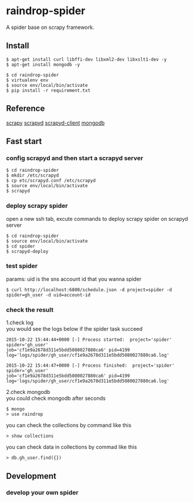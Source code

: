 # raindrop-spider
A spider base on scrapy framework.

## Install
```
$ apt-get install curl libffi-dev libxml2-dev libxslt1-dev -y
$ apt-get install mongodb -y

$ cd raindrop-spider
$ virtualenv env
$ source env/local/bin/activate
$ pip install -r requirement.txt
```

## Reference
[scrapy](https://github.com/scrapy/scrapy)
[scrapyd](https://github.com/scrapy/scrapyd)
[scrapyd-client](https://github.com/scrapy/scrapyd-client)
[mongodb](https://www.mongodb.org/)

## Fast start
### config scrapyd and then start a scrapyd server
```
$ cd raindrop-spider
$ mkdir /etc/scrapyd
$ cp etc/scrapyd.conf /etc/scrapyd
$ source env/local/bin/activate
$ scrapyd
```

### deploy scrapy spider
open a new ssh tab, excute commands to deploy scrapy spider on scrapyd server
```
$ cd raindrop-spider
$ source env/local/bin/activate
$ cd spider
$ scrapyd-deploy
```

### test spider
params: uid is the sns account id that you wanna spider
```
$ curl http://localhost:6800/schedule.json -d project=spider -d spider=gh_user -d uid=account-id 
```

### check the result
1.check log<br>
you would see the logs below if the spider task succeed
```
2015-10-22 15:44:44+0000 [-] Process started:  project='spider' spider='gh_user' 
job='cf1e9a2678d311e5bdd5080027880ca6' pid=4199 
log='logs/spider/gh_user/cf1e9a2678d311e5bdd5080027880ca6.log'

2015-10-22 15:44:47+0000 [-] Process finished:  project='spider' spider='gh_user' 
job='cf1e9a2678d311e5bdd5080027880ca6' pid=4199 
log='logs/spider/gh_user/cf1e9a2678d311e5bdd5080027880ca6.log' 
```

2.check mongodb<br>
you could check mongodb after seconds
```
$ mongo
> use raindrop
```

you can check the collections by command like this
```
> show collections
```

you can check data in collections by commad like this
```
> db.gh_user.find({})
```

## Development

### develop your own spider






